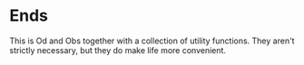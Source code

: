 # Ends

This is Od and Obs together with a collection of utility functions.  They 
aren't strictly necessary, but they do make life more convenient.
